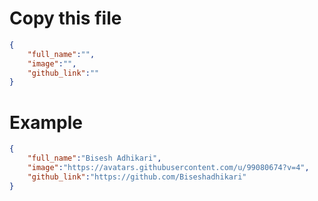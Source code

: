 # Copy this file 
```json
{
    "full_name":"",
    "image":"",
    "github_link":""
}
```
# Example
```json
{
    "full_name":"Bisesh Adhikari",
    "image":"https://avatars.githubusercontent.com/u/99080674?v=4",
    "github_link":"https://github.com/Biseshadhikari"
}
```
